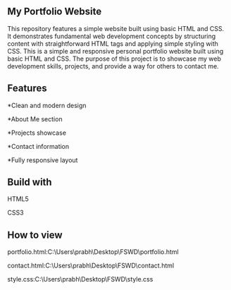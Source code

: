 ## My Portfolio Website
This repository features a simple website built using basic HTML and CSS. It demonstrates fundamental web development concepts by structuring content with straightforward HTML tags and applying simple styling with CSS.
This is a simple and responsive personal portfolio website built using basic HTML and CSS. The purpose of this project is to showcase my web development skills, projects, and provide a way for others to contact me.

## Features

*Clean and modern design

*About Me section

*Projects showcase

*Contact information

*Fully responsive layout

## Build with
HTML5

CSS3

## How to view
portfolio.html:C:\Users\prabh\Desktop\FSWD\portfolio.html

contact.html:C:\Users\prabh\Desktop\FSWD\contact.html

style.css:C:\Users\prabh\Desktop\FSWD\style.css
